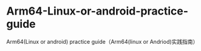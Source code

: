 # Arm64-Linux-or-android-practice-guide
Arm64(Linux or android) practice guide（Arm64(linux or Andriod)实践指南）
